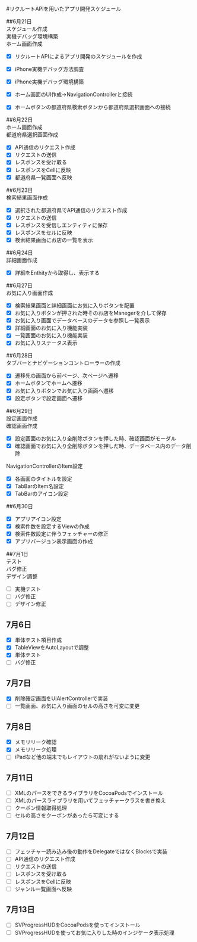 #リクルートAPIを用いたアプリ開発スケジュール  

##6月21日  
スケジュール作成  
実機デバッグ環境構築  
ホーム画面作成  


- [x] リクルートAPIによるアプリ開発のスケジュールを作成  
- [x] iPhone実機デバッグ方法調査  
- [x] iPhone実機デバッグ環境構築  
- [x] ホーム画面のUI作成→NavigationControllerと接続  
- [x] ホームボタンの都道府県検索ボタンから都道府県選択画面への接続  


##6月22日  
ホーム画面作成  
都道府県選択画面作成   

- [x] API通信のリクエスト作成 
- [x] リクエストの送信
- [x] レスポンスを受け取る  
- [x] レスポンスをCellに反映  
- [x] 都道府県一覧画面へ反映  

##6月23日  
検索結果画面作成  

- [x] 選択された都道府県でAPI通信のリクエスト作成  
- [x] リクエストの送信  
- [x] レスポンスを受信しエンティティに保存  
- [x] レスポンスをセルに反映  
- [x] 検索結果画面にお店の一覧を表示  

##6月24日  
詳細画面作成  

- [x] 詳細をEnthityから取得し、表示する  

##6月27日  
お気に入り画面作成  

- [x] 検索結果画面と詳細画面にお気に入りボタンを配置  
- [x] お気に入りボタンが押された時そのお店をManegerを介して保存  
- [x] お気に入り画面でデータベースのデータを参照し一覧表示  
- [x] 詳細画面のお気に入り機能実装  
- [x] 一覧画面のお気に入り機能実装
- [x] お気に入りステータス表示  

##6月28日  
タブバーとナビゲーションコントローラーの作成  

- [x] 遷移先の画面から前ページ、次ページへ遷移  
- [x] ホームボタンでホームへ遷移  
- [x] お気に入りボタンでお気に入り画面へ遷移  
- [x] 設定ボタンで設定画面へ遷移  

##6月29日  
設定画面作成  
確認画面作成  

- [x] 設定画面のお気に入り全削除ボタンを押した時、確認画面がモーダル  
- [x] 確認画面でお気に入り全削除ボタンを押しだ時、データベース内のデータ削除  

NavigationControllerのItem設定  

- [x] 各画面のタイトルを設定  
- [x] TabBarのItem名設定  
- [x] TabBarのアイコン設定  

##6月30日  

- [x] アプリアイコン設定  
- [x] 検索件数を設定するViewの作成  
- [x] 検索件数設定に伴うフェッチャーの修正  
- [x] アプリバージョン表示画面の作成  
  
##7月1日  
テスト  
バグ修正  
デザイン調整  

- [ ] 実機テスト  
- [ ] バグ修正  
- [ ] デザイン修正  
  
## 7月6日  
- [x] 単体テスト項目作成  
- [x] TableViewをAutoLayoutで調整   
- [x] 単体テスト  
- [ ] バグ修正  
  
## 7月7日 
- [x] 削除確定画面をUIAlertControllerで実装  
- [ ] 一覧画面、お気に入り画面のセルの高さを可変に変更 
  
## 7月8日  
- [x] メモリリーク確認  
- [x] メモリリーク処理
- [ ] iPadなど他の端末でもレイアウトの崩れがないように変更  
  
## 7月11日  
- [ ] XMLのパースをできるライブラリをCocoaPodsでインストール  
- [ ] XMLのパースライブラリを用いてフェッチャークラスを書き換え  
- [ ] クーポン情報取得処理  
- [ ] セルの高さをクーポンがあったら可変にする  
  
## 7月12日  
- [ ] フェッチャー読み込み後の動作をDelegateではなくBlocksで実装   
- [ ] API通信のリクエスト作成 
- [ ] リクエストの送信
- [ ] レスポンスを受け取る  
- [ ] レスポンスをCellに反映  
- [ ] ジャンル一覧画面へ反映  
  
## 7月13日  
- [ ] SVProgressHUDをCocoaPodsを使ってインストール 
- [ ] SVProgressHUDを使ってお気に入りした時のインジケータ表示処理  